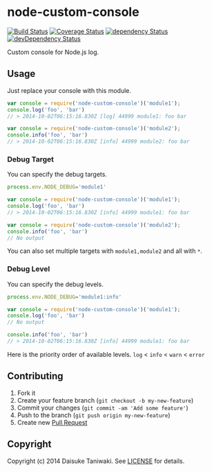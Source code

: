 # node-custom-console

[![Build Status][build-image]][build-link]
[![Coverage Status][coverage-image]][coverage-link]
[![dependency Status][dep-image]][dep-link]
[![devDependency Status][dev-dep-image]][dev-dep-link]

Custom console for Node.js log.

## Usage

Just replace your console with this module.

```javascript
var console = require('node-custom-console')('module1');
console.log('foo', 'bar')
// > 2014-10-02T06:15:16.830Z [log] 44999 module1: foo bar

var console = require('node-custom-console')('module2');
console.info('foo', 'bar')
// > 2014-10-02T06:15:16.830Z [info] 44999 module2: foo bar
```

### Debug Target

You can specify the debug targets.

```javascript
process.env.NODE_DEBUG='module1'

var console = require('node-custom-console')('module1');
console.log('foo', 'bar')
// > 2014-10-02T06:15:16.830Z [info] 44999 module1: foo bar

var console = require('node-custom-console')('module2');
console.info('foo', 'bar')
// No output
```

You can also set multiple targets with `module1,module2` and all with `*`.

### Debug Level

You can specify the debug levels.

```javascript
process.env.NODE_DEBUG='module1:info'

var console = require('node-custom-console')('module1');
console.log('foo', 'bar')
// No output

console.info('foo', 'bar')
// > 2014-10-02T06:15:16.830Z [info] 44999 module1: foo bar
```

Here is the priority order of available levels.
`log` < `info` < `warn` < `error`

## Contributing

1. Fork it
2. Create your feature branch (`git checkout -b my-new-feature`)
3. Commit your changes (`git commit -am 'Add some feature'`)
4. Push to the branch (`git push origin my-new-feature`)
5. Create new [Pull Request](../../pull/new/master)

## Copyright

Copyright (c) 2014 Daisuke Taniwaki. See [LICENSE](LICENSE) for details.


[build-image]: https://secure.travis-ci.org/dtaniwaki/node-custom-console.svg
[build-link]:  http://travis-ci.org/dtaniwaki/node-custom-console
[coverage-image]: https://img.shields.io/coveralls/dtaniwaki/node-custom-console.svg
[coverage-link]: https://coveralls.io/r/dtaniwaki/node-custom-console
[dep-image]: https://david-dm.org/dtaniwaki/node-custom-console/status.svg
[dep-link]: https://david-dm.org/dtaniwaki/node-custom-console#info=dependencies
[dev-dep-image]: https://david-dm.org/dtaniwaki/node-custom-console/dev-status.svg
[dev-dep-link]: https://david-dm.org/dtaniwaki/node-custom-console#info=devDependencies
